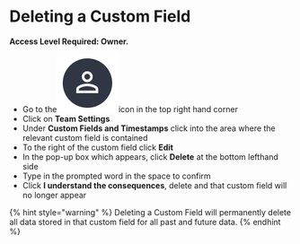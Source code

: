 # Deleting a Custom Field

**Access Level Required: Owner.**

* Go to the<img src="../../.gitbook/assets/User Icon" alt="" data-size="line">icon in the top right hand corner
* Click on **Team Settings**
* Under **Custom Fields and Timestamps** click into the area where the relevant custom field is contained
* To the right of the custom field click **Edit**
* In the pop-up box which appears, click **Delete** at the bottom lefthand side
* Type in the prompted word in the space to confirm
* Click **I understand the consequences**, delete and that custom field will no longer appear

{% hint style="warning" %}
Deleting a Custom Field will permanently delete all data stored in that custom field for all past and future data. &#x20;
{% endhint %}
